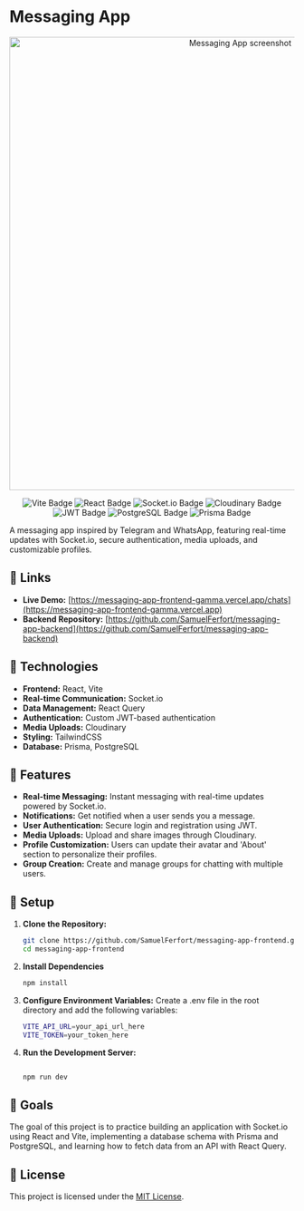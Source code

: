 # Messaging App

<p align="center">
  <img src="https://res.cloudinary.com/dy0av590l/image/upload/v1729663614/Screenshot_from_2024-10-23_08-06-43_r9np75.png" alt="Messaging App screenshot" width="800"/>
</p>
<p align="center">
  <img src="https://img.shields.io/badge/Vite-646CFF?style=for-the-badge&logo=vite&logoColor=white" alt="Vite Badge"/>
  <img src="https://img.shields.io/badge/React-61DAFB?style=for-the-badge&logo=react&logoColor=white" alt="React Badge"/>
  <img src="https://img.shields.io/badge/Socket.io-010101?style=for-the-badge&logo=socket.io&logoColor=white" alt="Socket.io Badge"/>
  <img src="https://img.shields.io/badge/Cloudinary-3448C5?style=for-the-badge&logo=cloudinary&logoColor=white" alt="Cloudinary Badge"/>
  <img src="https://img.shields.io/badge/JWT-000?style=for-the-badge&logo=json-web-tokens&logoColor=white" alt="JWT Badge"/>
  <img src="https://img.shields.io/badge/PostgreSQL-4169E1?style=for-the-badge&logo=postgresql&logoColor=white" alt="PostgreSQL Badge"/>
  <img src="https://img.shields.io/badge/Prisma-2D3748?style=for-the-badge&logo=prisma&logoColor=white" alt="Prisma Badge"/>
</p>

A messaging app inspired by Telegram and WhatsApp, featuring real-time updates with Socket.io, secure authentication, media uploads, and customizable profiles.

## 🔗 Links

- **Live Demo:** [https://messaging-app-frontend-gamma.vercel.app/chats](https://messaging-app-frontend-gamma.vercel.app)
- **Backend Repository:** [https://github.com/SamuelFerfort/messaging-app-backend](https://github.com/SamuelFerfort/messaging-app-backend)

## 🚀 Technologies

- **Frontend:** React, Vite
- **Real-time Communication:** Socket.io
- **Data Management:** React Query
- **Authentication:** Custom JWT-based authentication
- **Media Uploads:** Cloudinary
- **Styling:** TailwindCSS
- **Database:** Prisma, PostgreSQL

## 🌟 Features

- **Real-time Messaging:** Instant messaging with real-time updates powered by Socket.io.
- **Notifications:** Get notified when a user sends you a message.
- **User Authentication:** Secure login and registration using JWT.
- **Media Uploads:** Upload and share images through Cloudinary.
- **Profile Customization:** Users can update their avatar and 'About' section to personalize their profiles.
- **Group Creation:** Create and manage groups for chatting with multiple users.

## 🔧 Setup

1. **Clone the Repository:**

   ```bash
   git clone https://github.com/SamuelFerfort/messaging-app-frontend.git
   cd messaging-app-frontend
   ```

2. **Install Dependencies**

   ```bash
   npm install

   ```

3. **Configure Environment Variables:** Create a .env file in the root directory and add the following variables:

   ```bash
   VITE_API_URL=your_api_url_here
   VITE_TOKEN=your_token_here

   ```


4. **Run the Development Server:**

   ```bash

   npm run dev

   ```

## 🎯 Goals

The goal of this project is to practice building an application with Socket.io using React and Vite, implementing a database schema with Prisma and PostgreSQL, and learning how to fetch data from an API with React Query.


## 📄 License

This project is licensed under the [MIT License](LICENSE).